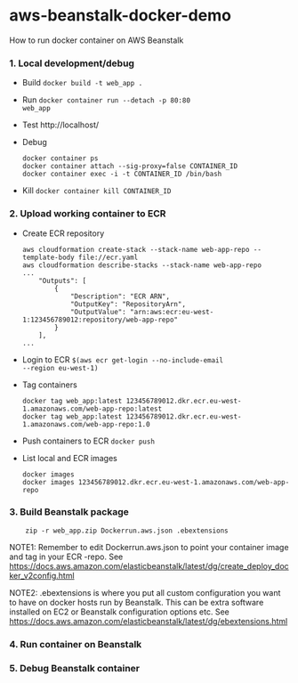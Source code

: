 # aws-beanstalk-docker-demo
How to run docker container on AWS Beanstalk

### 1. Local development/debug
  * Build <code>docker build -t web_app .</code>
  * Run <code>docker container run --detach -p 80:80 web_app</code>
  * Test http://localhost/
  * Debug
  
        docker container ps
        docker container attach --sig-proxy=false CONTAINER_ID
        docker container exec -i -t CONTAINER_ID /bin/bash
        
  * Kill <code>docker container kill CONTAINER_ID</code>

### 2. Upload working container to ECR
  * Create ECR repository<br>

        aws cloudformation create-stack --stack-name web-app-repo --template-body file://ecr.yaml
        aws cloudformation describe-stacks --stack-name web-app-repo
        ...
            "Outputs": [
                {
                    "Description": "ECR ARN", 
                    "OutputKey": "RepositoryArn", 
                    "OutputValue": "arn:aws:ecr:eu-west-1:123456789012:repository/web-app-repo"
                }
            ],
        ...
 
  * Login to ECR <code>$(aws ecr get-login --no-include-email --region eu-west-1)</code>
  * Tag containers
  
        docker tag web_app:latest 123456789012.dkr.ecr.eu-west-1.amazonaws.com/web-app-repo:latest
        docker tag web_app:latest 123456789012.dkr.ecr.eu-west-1.amazonaws.com/web-app-repo:1.0
      
  * Push containers to ECR <code>docker push</code>
  * List local and ECR images
  
        docker images
        docker images 123456789012.dkr.ecr.eu-west-1.amazonaws.com/web-app-repo

### 3. Build Beanstalk package

        zip -r web_app.zip Dockerrun.aws.json .ebextensions

NOTE1: Remember to edit Dockerrun.aws.json to point your container image and tag in your ECR -repo. See https://docs.aws.amazon.com/elasticbeanstalk/latest/dg/create_deploy_docker_v2config.html

NOTE2: .ebextensions is where you put all custom configuration you want to have on docker hosts run by Beanstalk. This can be extra software installed on EC2 or Beanstalk configuration options etc. See https://docs.aws.amazon.com/elasticbeanstalk/latest/dg/ebextensions.html

### 4. Run container on Beanstalk

### 5. Debug Beanstalk container
